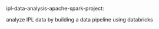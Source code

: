 ipl-data-analysis-apache-spark-project:

analyze IPL data by building a data pipeline using databricks
